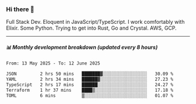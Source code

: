 ### Hi there 👋

Full Stack Dev. Eloquent in JavaScript/TypeScript. I work comfortably with Elixir. Some Python. Trying to get into Rust, Go and Crystal. AWS, GCP.

***

##### 📊 Monthly development breakdown (updated every 8 hours)

<!--START_SECTION:waka-->

```txt
From: 13 May 2025 - To: 12 June 2025

JSON         2 hrs 50 mins   ███████▓░░░░░░░░░░░░░░░░░   30.09 %
YAML         2 hrs 34 mins   ██████▓░░░░░░░░░░░░░░░░░░   27.23 %
TypeScript   2 hrs 17 mins   ██████░░░░░░░░░░░░░░░░░░░   24.27 %
Terraform    1 hr 37 mins    ████▒░░░░░░░░░░░░░░░░░░░░   17.18 %
TOML         6 mins          ▒░░░░░░░░░░░░░░░░░░░░░░░░   01.07 %
```

<!--END_SECTION:waka-->
